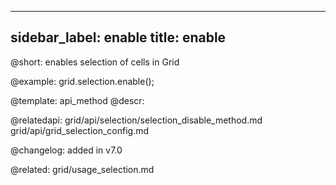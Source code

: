 
---
sidebar_label: enable
title: enable
---          

@short: enables selection of cells in Grid





@example:
grid.selection.enable();

@template: api_method
@descr:

@relatedapi: 
grid/api/selection/selection_disable_method.md
grid/api/grid_selection_config.md

@changelog:
added in v7.0

@related: grid/usage_selection.md
